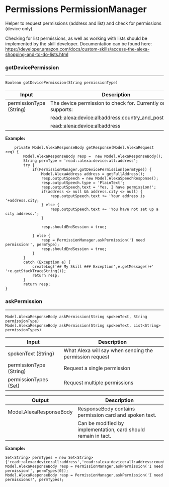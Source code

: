 # Permissions PermissionManager #

Helper to request permissions (address and list) and check for permissions (device only). 

Checking for list permissions, as well as working with lists should be implemented by the skill developer. Documentation can be found here: https://developer.amazon.com/docs/custom-skills/access-the-alexa-shopping-and-to-do-lists.html


### gotDevicePermission ###
- - - -

``` Boolean gotDevicePermission(String permissionType) ```

Input                    | Description
-------------------------| ---------------------------------------
permissionType (String)  | The device permission to check for. Currently only supports:
                         | read::alexa:device:all:address:country_and_postal_code
                         | read::alexa:device:all:address

**Example:**
```
    private Model.AlexaResponseBody getResponse(Model.AlexaRequest req) {
        Model.AlexaResponseBody resp =  new Model.AlexaResponseBody();
        String permType = 'read::alexa:device:all:address';
        try {
            if(PermissionManager.gotDevicePermission(permType)) {
                Model.AlexaAddress address = getFullAddress();
                resp.outputSpeech = new Model.AlexaSpeechResponse();
                resp.outputSpeech.type = 'PlainText';
                resp.outputSpeech.text = 'Yes, I have permission!';
                if(address <> null && address.city <> null) {
                    resp.outputSpeech.text += 'Your address is '+address.city;
                } else {
                    resp.outputSpeech.text += 'You have not set up a city address.';
                }

                resp.shouldEndSession = true;

            } else {
                resp = PermissionManager.askPermission('I need permission!', permType);
                resp.shouldEndSession = true;
            }
        }
        catch (Exception e) {
            createLog('## My Skill ### Exception',e.getMessage()+' '+e.getStackTraceString());
            return resp;
        }
        return resp;
}		
```

### askPermission ###
- - - -

``` 
Model.AlexaResponseBody askPermission(String spokenText, String permissionType) 
Model.AlexaResponseBody askPermission(String spokenText, List<String> permissionTypes)
```

Input                            | Description
-------------------------------- | ---------------------------------------------------------
spokenText (String)              | What Alexa will say when sending the permission request
permissionType (String)          | Request a single permission
permissionTypes (Set<String>)    | Request multiple permissions

Output                           | Description
-------------------------------- | --------------------------------------------------------------------------------------------
Model.AlexaResponseBody          | ResponseBody contains permission card and spoken text. 
                                 | Can be modified by implementation, card should remain in tact.

**Example:**
```
Set<String> permTypes = new Set<String> {'read::alexa:device:all:address','read::alexa:device:all:address:country_and_postal_code','read::alexa:household:list','write::alexa:household:list'};
Model.AlexaResponseBody resp = PermissionManager.askPermission('I need permission!', permTypes[0]);
Model.AlexaResponseBody resp = PermissionManager.askPermission('I need permissions!', permTypes);
```

